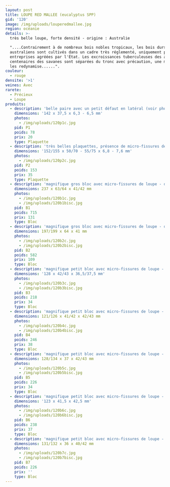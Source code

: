 ```yaml
---
layout: post
title: LOUPE RED MALLEE (eucalyptus SPP)
gid: '120'
image: /img/uploads/louperedmallee.jpg
region: océanie
details: >-
  très belle loupe, forte densité - origine : Australie

  "....Contrairement à de nombreux bois nobles tropicaux, les bois durs
  australiens sont cultivés dans un cadre très réglementé, uniquement par des
  entreprises agréées par l'État. Les excroissances tuberculeuses des arbres
  centenaires des savanes sont séparées du tronc avec précaution, une mesure qui
  les redynamise......".
couleur:
  - rouge
densite: '>1'
veines: Avec
rarete:
  - Précieux
  - Loupe
produits:
  - description: 'belle paire avec un petit défaut en latéral (voir photo) - densité 1,14'
    dimensions: '142 x 37,5 x 6,3 - 6,5 mm'
    photos:
      - /img/uploads/120p1c.jpg
    pid: P1
    poids: 78
    prix: 20
    type: Plaquette
  - description: 'très belles plaquettes, présence de micro-fissures de loupe - densité 1,07'
    dimensions: '152/155 x 50/70 - 55/75 x 6,8 - 7,6 mm'
    photos:
      - /img/uploads/120p2c.jpg
    pid: P2
    poids: 153
    prix: 35
    type: Plaquette
  - description: 'magnifique gros bloc avec micro-fissures de loupe - densité 1,15'
    dimensions: 237 x 63/64 x 41/42 mm
    photos:
      - /img/uploads/120b1c.jpg
      - /img/uploads/120b1bisc.jpg
    pid: B1
    poids: 715
    prix: 131
    type: Bloc
  - description: 'magnifique gros bloc avec micro-fissures de loupe - densité 1,12'
    dimensions: 197/199 x 64 x 41 mm
    photos:
      - /img/uploads/120b2c.jpg
      - /img/uploads/120b2bisc.jpg
    pid: B2
    poids: 582
    prix: 109
    type: Bloc
  - description: 'magnifique petit bloc avec micro-fissures de loupe - densité 1,08'
    dimensions: '128 x 42/43 x 36,5/37,5 mm'
    photos:
      - /img/uploads/120b3c.jpg
      - /img/uploads/120b3bisc.jpg
    pid: B3
    poids: 218
    prix: 34
    type: Bloc
  - description: 'magnifique petit bloc avec micro-fissures de loupe - densité 1,13'
    dimensions: 121/126 x 41/42 x 42/43 mm
    photos:
      - /img/uploads/120b4c.jpg
      - /img/uploads/120b4bisc.jpg
    pid: B4
    poids: 246
    prix: 38
    type: Bloc
  - description: 'magnifique petit bloc avec micro-fissures de loupe - densité 1,10'
    dimensions: 128/134 x 37 x 42/43 mm
    photos:
      - /img/uploads/120b5c.jpg
      - /img/uploads/120b5bisc.jpg
    pid: B5
    poids: 226
    prix: 34
    type: Bloc
  - description: 'magnifique petit bloc avec micro-fissures de loupe - densité 1,10'
    dimensions: '123 x 41,5 x 42,5 mm'
    photos:
      - /img/uploads/120b6c.jpg
      - /img/uploads/120b6bisc.jpg
    pid: B6
    poids: 238
    prix: 37
    type: Bloc
  - description: 'magnifique petit bloc avec micro-fissures de loupe - densité 1,16'
    dimensions: 131/132 x 36 x 40/42 mm
    photos:
      - /img/uploads/120b7c.jpg
      - /img/uploads/120b7bisc.jpg
    pid: B7
    poids: 226
    prix: ''
    type: Bloc
---
```


